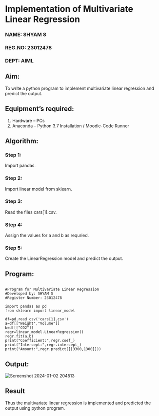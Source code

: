 # Implementation of Multivariate Linear Regression
### NAME: SHYAM S
### REG.NO: 23012478
### DEPT: AIML
## Aim:
To write a python program to implement multivariate linear regression and predict the output.
## Equipment’s required:
1.	Hardware – PCs
2.	Anaconda – Python 3.7 Installation / Moodle-Code Runner
## Algorithm:
### Step 1:
Import pandas.
### Step 2:
Import linear model from sklearn.
### Step 3:
Read the files cars[1].csv.
### Step 4:
Assign the values for a and b as requried.
### Step 5:
Create the LinearRegression model and predict the output.
## Program:
```

#Program for Multivariate Linear Regression
#Developed by: SHYAM S
#Register Number: 23012478

import pandas as pd
from sklearn import linear_model

df=pd.read_csv('cars[1].csv')
a=df[["Weight","Volume"]]
b=df[["CO2"]]
regr=linear_model.LinearRegression()
regr.fit(a,b)
print("Coefficient:",regr.coef_)
print("Intercept:",regr.intercept_)
print("Amount:",regr.predict([[3300,1300]]))

```
## Output:

![Screenshot 2024-01-02 204513](https://github.com/SridharShyam/Multivariate-Linear-Regression/assets/144871368/d445320a-bfe2-4942-82a1-15dc80157d5a)

## Result
Thus the multivariate linear regression is implemented and predicted the output using python program.
